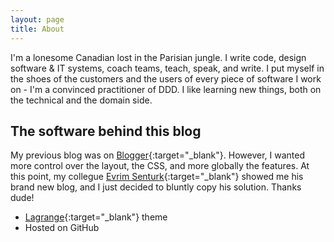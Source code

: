```yaml
---
layout: page
title: About
---
```

I'm a lonesome Canadian lost in the Parisian jungle. I write code, design software & IT systems, 
coach teams, teach, speak, and write. I put myself in the shoes of the customers and the users 
of every piece of software I work on - I'm a convinced practitioner of DDD. I like learning new 
things, both on the technical and the domain side.

## **The software behind this blog**

My previous blog was on [Blogger](https://www.blogger.com/){:target="_blank"}. However, I wanted 
more control over the layout, the CSS, and more globally the features. At this point, my collegue 
[Evrim Senturk](http://mechanicalobject.com/){:target="_blank"} showed me his brand new blog, and 
I just decided to bluntly copy his solution. Thanks dude!

*   [Lagrange](https://lenpaul.github.io/Lagrange/){:target="_blank"} theme
*   Hosted on GitHub